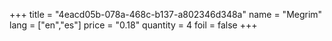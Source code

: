 +++
title = "4eacd05b-078a-468c-b137-a802346d348a"
name = "Megrim"
lang = ["en","es"]
price = "0.18"
quantity = 4
foil = false
+++
